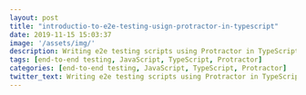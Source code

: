 ```yaml
---
layout: post
title: "introductio-to-e2e-testing-usign-protractor-in-typescript"
date: 2019-11-15 15:03:37
image: '/assets/img/'
description: Writing e2e testing scripts using Protractor in TypeScript (Part One)
tags: [end-to-end testing, JavaScript, TypeScript, Protractor]
categories: [end-to-end testing, JavaScript, TypeScript, Protractor]
twitter_text: Writing e2e testing scripts using Protractor in TypeScript (Part One)
---
```

